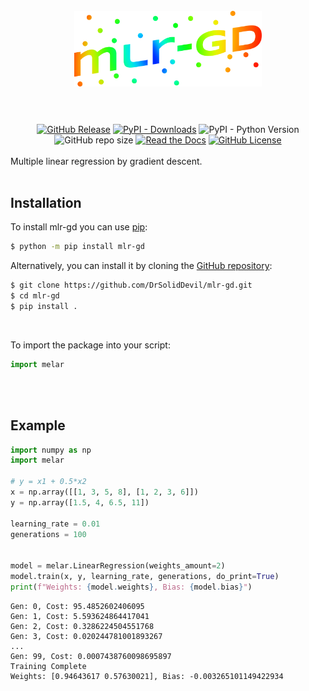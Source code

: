 <h1 align="center"> <br>
  <img src="https://raw.githubusercontent.com/DrSolidDevil/mlr-gd/main/logo.png" width="300">
  <br><br>
</h1>

<div align="center">
<a href="https://github.com/DrSolidDevil/mlr-gd//releases/latest"><img alt="GitHub Release" src="https://img.shields.io/github/v/release/drsoliddevil/mlr-gd?label=latest%20release"></a>
<a href="https://pypi.org/project/mlr-gd/"><img alt="PyPI - Downloads" src="https://img.shields.io/pypi/dm/mlr-gd?label=PyPi%20downloads"></a>
<img alt="PyPI - Python Version" src="https://img.shields.io/pypi/pyversions/mlr-gd">
<img alt="GitHub repo size" src="https://img.shields.io/github/repo-size/DrSolidDevil/mlr-gd">
<a href="https://mlr-gd.readthedocs.io/"><img alt="Read the Docs" src="https://img.shields.io/readthedocs/mlr-gd"></a>
<a href="https://github.com/DrSolidDevil/mlr-gd/blob/main/LICENSE"><img alt="GitHub License" src="https://img.shields.io/github/license/drsoliddevil/mlr-gd"></a>
</div>

<br>
Multiple linear regression by gradient descent.
<br><br>
<h2>Installation</h2>

To install mlr-gd you can use [pip](https://pip.pypa.io):

```bash
$ python -m pip install mlr-gd
```

Alternatively, you can install it by cloning the [GitHub repository](https://github.com/DrSolidDevil/mlr-gd):
```bash
$ git clone https://github.com/DrSolidDevil/mlr-gd.git
$ cd mlr-gd
$ pip install .
```

<br>

To import the package into your script:  
```python
import melar
```

<br>
<br>
<h2>Example</h2>


```python
import numpy as np
import melar

# y = x1 + 0.5*x2
x = np.array([[1, 3, 5, 8], [1, 2, 3, 6]])
y = np.array([1.5, 4, 6.5, 11])

learning_rate = 0.01
generations = 100


model = melar.LinearRegression(weights_amount=2)
model.train(x, y, learning_rate, generations, do_print=True)
print(f"Weights: {model.weights}, Bias: {model.bias}")
```


```
Gen: 0, Cost: 95.4852602406095
Gen: 1, Cost: 5.593624864417041
Gen: 2, Cost: 0.3286224504551768
Gen: 3, Cost: 0.020244781001893267
...
Gen: 99, Cost: 0.0007438760098695897
Training Complete
Weights: [0.94643617 0.57630021], Bias: -0.003265101149422934
```
